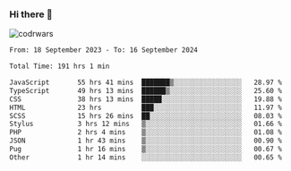 ### Hi there 👋


![codrwars](https://www.codewars.com/users/rsschool_c9af20f58c35c696/badges/micro) 

<!--START_SECTION:waka-->

```txt
From: 18 September 2023 - To: 16 September 2024

Total Time: 191 hrs 1 min

JavaScript       55 hrs 41 mins  ███████▒░░░░░░░░░░░░░░░░░   28.97 %
TypeScript       49 hrs 13 mins  ██████▒░░░░░░░░░░░░░░░░░░   25.60 %
CSS              38 hrs 13 mins  █████░░░░░░░░░░░░░░░░░░░░   19.88 %
HTML             23 hrs          ███░░░░░░░░░░░░░░░░░░░░░░   11.97 %
SCSS             15 hrs 26 mins  ██░░░░░░░░░░░░░░░░░░░░░░░   08.03 %
Stylus           3 hrs 12 mins   ▒░░░░░░░░░░░░░░░░░░░░░░░░   01.66 %
PHP              2 hrs 4 mins    ▒░░░░░░░░░░░░░░░░░░░░░░░░   01.08 %
JSON             1 hr 43 mins    ▒░░░░░░░░░░░░░░░░░░░░░░░░   00.90 %
Pug              1 hr 16 mins    ▒░░░░░░░░░░░░░░░░░░░░░░░░   00.67 %
Other            1 hr 14 mins    ░░░░░░░░░░░░░░░░░░░░░░░░░   00.65 %
```

<!--END_SECTION:waka-->
